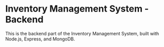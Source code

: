 # Inventory Management System - Backend

This is the backend part of the Inventory Management System, built with Node.js, Express, and MongoDB.
